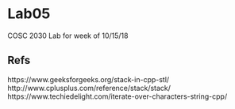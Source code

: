 # Lab05
COSC 2030 Lab for week of 10/15/18

<h2>Refs</h2>
https://www.geeksforgeeks.org/stack-in-cpp-stl/
<br>
http://www.cplusplus.com/reference/stack/stack/
<br>
https://www.techiedelight.com/iterate-over-characters-string-cpp/
<br
